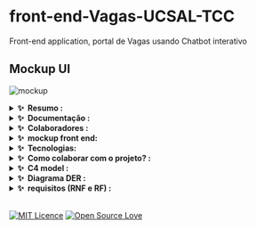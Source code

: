 # front-end-Vagas-UCSAL-TCC
Front-end application, portal de Vagas usando Chatbot interativo

## Mockup UI
![mockup](https://user-images.githubusercontent.com/54041918/227759622-a32cb79e-8fbf-4877-817f-fd49281035c2.png)



<div>
    <details>
        <summary><b>✨&nbsp;&nbsp;Resumo :&nbsp;</b></summary>
        <br />

        Resumo:

        Quando pensamos em interatividade e comunicação, clara e objetiva pensamos em palavras de fácil entendimento sem
        espaço para ambiguidade e duplo entendimento. Com base nisso e nos estudos relacionados à construção de chatbots
        interativos, o trabalho relacionado tem o enfoque do desenvolvimento com o enfoque na objetividade e
        assertividade das predições com base na interatividade do usuário.
        Este trabalho trata-se do desenvolvimento de um portal de vagas para os cursos de engenharia de software e
        análise e desenvolvimento de sistemas utilizando um chatbot com uma rede neural, otimizando a busca de vagas
        direcionadas para a pessoa específica. Usando machine learning (aprendizado de máquina) para otimizar e ser
        assertivo com base na vaga específica do usuário que utilizará o sistema. Dentre o escopo selecionado haverá
        desafios e objetivos que serão adaptados conforme o desenvolvimento podendo sofrer limitações ou enfoque em uma
        abrangência minificada. A missão e objetivo do trabalho, será a implementação de uma rede de vagas internas e de
        fácil acesso aos estudantes da UCSAL direcionando vagas assertivas e específicas para o cliente (aluno).
  
</div>


<div>
<details>
    <summary><b>✨&nbsp;&nbsp;Documentação :&nbsp;</b></summary>
    <br/>
    

login developer ucsal:


MVP:
https://www.figma.com/proto/uTTNYjg1NDY8v41NThY6hB/Portal-de-Vagas-UCSAL---MVP?node-id=1%3A2&scaling=min-zoom&page-id=0%3A1

Artigos base:

https://docs.google.com/document/d/1MWxyrzKmFB8Ciu7Pq1O49Mt82ES5Ku9PiiDbdkGCcpI/edit?usp=sharing

https://docs.google.com/document/d/1pUmGXM26cAmGU0ILpeAwItW3_RYZxT8M3d-Cp0HCTpo/edit?usp=sharing

</details>
</div>

<div>
<details>
    <summary><b>✨&nbsp;&nbsp;Colaboradores :&nbsp;</b></summary>
    <br/>


[ <img src="https://avatars.githubusercontent.com/u/54041918?s=400&u=9691b69b1b7c46137971d4b2775228007fff85a9&v=4"
    width="200px; " /><br><sub><b>Cristiano Filho</b></sub> ](https://github.com/CristianoFilho)
<br>
[ <img src="https://avatars.githubusercontent.com/u/79553621?v=4" width="200px; " /><br><sub><b>Lucas Augusto</b></sub>
](https://github.com/lucasagw)

[ <img src="https://avatars.githubusercontent.com/u/77082657?v=4" width="200px; " /><br><sub><b>Enzo Santana</b></sub>
](https://github.com/EnzoSAlmeida)
</div>


<div>   
<details>
    <summary><b>✨&nbsp;&nbsp;mockup front end:&nbsp;</b></summary>
    <br/>
 

</details>
</div>

<div>   
<details>
    <summary><b>✨&nbsp;&nbsp;Tecnologias:&nbsp;</b></summary>
    <br/>
 <a href="https://www.python.org/"> <img src="https://img.shields.io/badge/Python-3776AB.svg?style=for-the-badge&logo=Python&logoColor=white" alt="Python">
 </a>
 <a href="https://rasa.com/"> <img src="https://img.shields.io/badge/Rasa-5A17EE.svg?style=for-the-badge&logo=Rasa&logoColor=white" alt="RASA FRAMEWORK">
 </a>
</details>
</div>

<div>   
<details>
    <summary><b>✨&nbsp;&nbsp;Como colaborar com o projeto? :&nbsp;</b></summary>
    <br/>
</details>
</div>

<div>   
<details>
    <summary><b>✨&nbsp;&nbsp;C4 model :&nbsp;</b></summary>
    <br/>
</details>
</div>
<div>   
<details>
    <summary><b>✨&nbsp;&nbsp;Diagrama DER  :&nbsp;</b></summary>
    <br/>
</details>
</div>
<div>   
<details>
    <summary><b>✨&nbsp;&nbsp;requisitos (RNF e RF) :&nbsp;</b></summary>

| (RF) | (RNF) |
| --- | --- |
| 1- Indicar nível de experiência e área de atuação do usuário | 1- Ter tempo de resposta aceitável para uma conversa fluida e online |
| 2- Filtrar vagas através de data sets e bases de dados | 2- Usabilidade, para garantir que o chatbot seja fácil para os usuários interagirem. |
| 3- Processar resposta interativa com base nas respostas do usuario | 3- Ser multiplataforma (Web, Telegram, WhatsApp, Discord) |
| 4- Integração com fontes externas de informação, como bancos de dados ou APIs, para recuperar dados e realizar ações. | 4- Esta disponível todos os dias da semana. |
| 5- Mater um diálogo, humanizado com linguagem natural com base na NLU | 5- Permitir conexões simultâneos de usuarios. |
| 6- Implementar uma persona para aproximar o usuário com base nos interações e respostas de conversação | 6- Escalabilidade, para lidar com um número crescente de usuários e interações. |
| 7- Manter a sessão do usuário para não perder informações | 7- Confiabilidade, para minimizar o tempo de inatividade e os erros. |
| 8- Recursos de processamento de linguagem natural, para entender e responder à entrada do usuário de maneira semelhante à humana. | 8-Segurança, para proteger as informações pessoais dos usuários e proteger contra acesso não autorizado. |
| 9- Base de conhecimento, para fornecer informações precisas e relevantes aos usuários. | 9- Velocidade e capacidade de resposta, para minimizar atrasos e proporcionar uma experiência de usuário tranquila. |
| 10- Gestão de diálogos, para navegar e guiar os usuários durante uma conversa. | 10- Integração de texto para fala e fala para texto, para que o chatbot possa falar com um usuário. |
| ———————————————- | 11- Analytics, para acompanhar o desempenho do chatbot e coletar dados para melhorá-lo. |
| ———————————————- | 12- Customização, para permitir que a UCSAL adapte o chatbot às suas necessidades e requisitos específicos. |

   
</details>
</div>
<br>

[![MIT Licence](https://badges.frapsoft.com/os/mit/mit.svg?v=103)](https://github.com/ucsal/Chatbot-Vagas-UCSAL-TCC) [![Open Source Love](https://badges.frapsoft.com/os/v3/open-source.svg?v=103)](https://github.com/ucsal/Chatbot-Vagas-UCSAL-TCC)    


